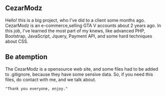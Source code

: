 ## CezarModz

Hello! this is a big project, who I've did to a client some months ago. CezarModz is an e-commerce,selling GTA V accounts about 2 years ago. In this job, I've learned the most part of my knews, like advanced PHP, Bootstrap, JavaScript, Jquery, Payment API, and some hard techniques about CSS.

## Be atemption

The CezarModz is a opensource web site, and some files had to be added to .gitignore, because they have some sensive data. So, if you need this files, do contact with me, and we talk about.

```
"Thank you everyone, enjoy."
```